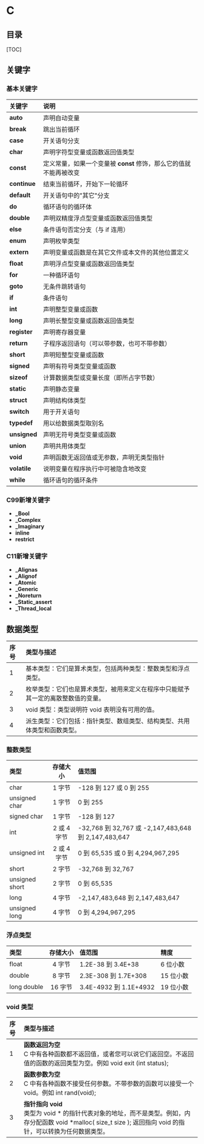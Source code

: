 # C

## 目录

[TOC]

## 关键字

### 基本关键字

|关键字	|说明|
|:---|:---|
|**auto**|声明自动变量|
|**break**|跳出当前循环|
|**case**|开关语句分支|
|**char**|声明字符型变量或函数返回值类型|
|**const**|定义常量，如果一个变量被 **const** 修饰，那么它的值就不能再被改变|
|**continue**|结束当前循环，开始下一轮循环|
|**default**|开关语句中的"其它"分支|
|**do**|循环语句的循环体|
|**double**|声明双精度浮点型变量或函数返回值类型|
|**else**|条件语句否定分支（与 if 连用）|
|**enum**|声明枚举类型|
|**extern**|声明变量或函数是在其它文件或本文件的其他位置定义|
|**float**|声明浮点型变量或函数返回值类型|
|**for**|一种循环语句|
|**goto**|无条件跳转语句|
|**if**|条件语句|
|**int**|声明整型变量或函数|
|**long**|声明长整型变量或函数返回值类型|
|**register**|声明寄存器变量|
|**return**|子程序返回语句（可以带参数，也可不带参数）|
|**short**|声明短整型变量或函数|
|**signed**|声明有符号类型变量或函数|
|**sizeof**|计算数据类型或变量长度（即所占字节数）|
|**static**|声明静态变量|
|**struct**|声明结构体类型|
|**switch**|用于开关语句|
|**typedef**|用以给数据类型取别名|
|**unsigned**|声明无符号类型变量或函数|
|**union**|声明共用体类型|
|**void**|声明函数无返回值或无参数，声明无类型指针|
|**volatile**|说明变量在程序执行中可被隐含地改变|
|**while**|循环语句的循环条件|

### C99新增关键字

- **_Bool**
- **_Complex**
- **_Imaginary**
- **inline**
- **restrict**

### C11新增关键字

- **_Alignas**
- **_Alignof**
- **_Atomic**
- **_Generic**
- **_Noreturn**
- **_Static_assert**
- **_Thread_local**

## 数据类型

|序号|类型与描述|
|:---|:---|
|1|基本类型：它们是算术类型，包括两种类型：整数类型和浮点类型。|
|2|枚举类型：它们也是算术类型，被用来定义在程序中只能赋予其一定的离散整数值的变量。|
|3|void 类型：类型说明符 void 表明没有可用的值。|
|4|派生类型：它们包括：指针类型、数组类型、结构类型、共用体类型和函数类型。|

### 整数类型

|类型|存储大小|值范围|
|:---|:---:|:---|
|char|1 字节|-128 到 127 或 0 到 255|
|unsigned char|1 字节|0 到 255|
|signed char|1 字节|-128 到 127|
|int|2 或 4 字节|-32,768 到 32,767 或 -2,147,483,648 到 2,147,483,647|
|unsigned int|2 或 4 字节|0 到 65,535 或 0 到 4,294,967,295|
|short|2 字节|-32,768 到 32,767|
|unsigned short|2 字节|0 到 65,535|
|long|4 字节|-2,147,483,648 到 2,147,483,647|
|unsigned long|4 字节|0 到 4,294,967,295|

### 浮点类型

|类型|存储大小|值范围|精度|
|:---|:---:|:---|:---|
|float|4 字节|1.2E-38 到 3.4E+38|6 位小数|
|double|8 字节|2.3E-308 到 1.7E+308|15 位小数|
|long double|16 字节|3.4E-4932 到 1.1E+4932|19 位小数|

### void 类型

|序号|类型与描述|
|:---|:---|
|1|**函数返回为空**<br>C 中有各种函数都不返回值，或者您可以说它们返回空。不返回值的函数的返回类型为空。例如 void exit (int status);|
|2|**函数参数为空**<br>C 中有各种函数不接受任何参数。不带参数的函数可以接受一个 void。例如 int rand(void);|
|3|**指针指向 void**<br>类型为 void * 的指针代表对象的地址，而不是类型。例如，内存分配函数 void *malloc( size_t size ); 返回指向 void 的指针，可以转换为任何数据类型。|
